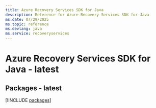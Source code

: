```yaml
---
title: Azure Recovery Services SDK for Java
description: Reference for Azure Recovery Services SDK for Java
ms.date: 07/29/2025
ms.topic: reference
ms.devlang: java
ms.service: recoveryservices
---
```

# Azure Recovery Services SDK for Java - latest
## Packages - latest
[!INCLUDE [packages](recovery-services-index.md)]